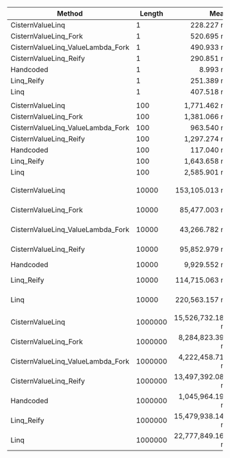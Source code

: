 ﻿|                            Method |  Length |              Mean |           Error |          StdDev |            Median | Ratio | RatioSD |    Gen 0 |    Gen 1 |    Gen 2 | Allocated |
|---------------------------------- |-------- |------------------:|----------------:|----------------:|------------------:|------:|--------:|---------:|---------:|---------:|----------:|
|                  CisternValueLinq |       1 |        228.227 ns |       4.5445 ns |       8.3098 ns |        229.182 ns |  0.56 |    0.04 |        - |        - |        - |         - |
|             CisternValueLinq_Fork |       1 |        520.695 ns |      10.0673 ns |      12.7319 ns |        525.655 ns |  1.28 |    0.07 |   0.0572 |        - |        - |     240 B |
| CisternValueLinq_ValueLambda_Fork |       1 |        490.933 ns |       9.8437 ns |      17.4972 ns |        494.481 ns |  1.21 |    0.08 |   0.0572 |        - |        - |     240 B |
|            CisternValueLinq_Reify |       1 |        290.851 ns |       5.6718 ns |       7.9511 ns |        292.423 ns |  0.71 |    0.05 |   0.0076 |        - |        - |      32 B |
|                         Handcoded |       1 |          8.993 ns |       0.2296 ns |       0.3708 ns |          8.999 ns |  0.02 |    0.00 |        - |        - |        - |         - |
|                        Linq_Reify |       1 |        251.389 ns |       5.0615 ns |      12.2240 ns |        256.761 ns |  0.62 |    0.04 |   0.0401 |        - |        - |     168 B |
|                              Linq |       1 |        407.518 ns |       8.1620 ns |      20.9224 ns |        411.439 ns |  1.00 |    0.00 |   0.0744 |        - |        - |     312 B |
|                                   |         |                   |                 |                 |                   |       |         |          |          |          |           |
|                  CisternValueLinq |     100 |      1,771.462 ns |      35.1269 ns |      70.1521 ns |      1,799.123 ns |  0.69 |    0.04 |        - |        - |        - |         - |
|             CisternValueLinq_Fork |     100 |      1,381.066 ns |      27.6893 ns |      61.9312 ns |      1,400.298 ns |  0.54 |    0.04 |   0.0572 |        - |        - |     240 B |
| CisternValueLinq_ValueLambda_Fork |     100 |        963.540 ns |      19.0583 ns |      42.2318 ns |        974.482 ns |  0.37 |    0.02 |   0.0572 |        - |        - |     240 B |
|            CisternValueLinq_Reify |     100 |      1,297.274 ns |      25.2518 ns |      27.0191 ns |      1,299.098 ns |  0.50 |    0.03 |   0.1011 |        - |        - |     424 B |
|                         Handcoded |     100 |        117.040 ns |       2.4058 ns |       4.7489 ns |        119.367 ns |  0.05 |    0.00 |        - |        - |        - |         - |
|                        Linq_Reify |     100 |      1,643.658 ns |      32.4858 ns |      71.3072 ns |      1,642.317 ns |  0.64 |    0.04 |   0.3052 |        - |        - |    1280 B |
|                              Linq |     100 |      2,585.901 ns |      51.2708 ns |     116.7695 ns |      2,631.708 ns |  1.00 |    0.00 |   0.0725 |        - |        - |     312 B |
|                                   |         |                   |                 |                 |                   |       |         |          |          |          |           |
|                  CisternValueLinq |   10000 |    153,105.013 ns |   3,024.8807 ns |   7,305.4270 ns |    156,496.899 ns |  0.69 |    0.03 |        - |        - |        - |         - |
|             CisternValueLinq_Fork |   10000 |     85,477.003 ns |   1,704.2435 ns |   2,800.1210 ns |     86,296.094 ns |  0.39 |    0.02 |        - |        - |        - |     240 B |
| CisternValueLinq_ValueLambda_Fork |   10000 |     43,266.782 ns |     852.3434 ns |   1,941.2173 ns |     43,777.582 ns |  0.20 |    0.01 |        - |        - |        - |     240 B |
|            CisternValueLinq_Reify |   10000 |     95,852.979 ns |   1,883.1179 ns |   3,443.3877 ns |     96,606.299 ns |  0.44 |    0.02 |  25.0244 |   1.5869 |        - |  105648 B |
|                         Handcoded |   10000 |      9,929.552 ns |     196.3636 ns |     426.8783 ns |     10,044.464 ns |  0.05 |    0.00 |        - |        - |        - |         - |
|                        Linq_Reify |   10000 |    114,715.063 ns |   2,281.1370 ns |   3,683.6111 ns |    115,807.556 ns |  0.52 |    0.02 |  25.2686 |   0.1221 |        - |  106312 B |
|                              Linq |   10000 |    220,563.157 ns |   4,342.6723 ns |   5,797.3428 ns |    222,098.633 ns |  1.00 |    0.00 |        - |        - |        - |     312 B |
|                                   |         |                   |                 |                 |                   |       |         |          |          |          |           |
|                  CisternValueLinq | 1000000 | 15,526,732.188 ns |  94,727.2807 ns |  88,607.9571 ns | 15,542,498.438 ns |  0.68 |    0.01 |        - |        - |        - |         - |
|             CisternValueLinq_Fork | 1000000 |  8,284,823.395 ns | 164,800.4344 ns | 413,452.0675 ns |  8,418,030.469 ns |  0.37 |    0.02 |        - |        - |        - |     240 B |
| CisternValueLinq_ValueLambda_Fork | 1000000 |  4,222,458.719 ns |  87,821.5337 ns | 258,943.7735 ns |  4,291,880.078 ns |  0.19 |    0.01 |        - |        - |        - |     240 B |
|            CisternValueLinq_Reify | 1000000 | 13,497,392.083 ns | 155,807.3564 ns | 145,742.2978 ns | 13,494,179.688 ns |  0.59 |    0.01 | 437.5000 | 406.2500 | 406.2500 | 8194553 B |
|                         Handcoded | 1000000 |  1,045,964.199 ns |  20,710.5714 ns |  23,850.3248 ns |  1,055,703.320 ns |  0.05 |    0.00 |        - |        - |        - |         - |
|                        Linq_Reify | 1000000 | 15,479,938.143 ns | 292,931.7669 ns | 300,819.3576 ns | 15,473,365.625 ns |  0.68 |    0.02 | 437.5000 | 406.2500 | 406.2500 | 8195217 B |
|                              Linq | 1000000 | 22,777,849.167 ns | 313,005.0532 ns | 292,785.1209 ns | 22,830,228.125 ns |  1.00 |    0.00 |        - |        - |        - |     312 B |